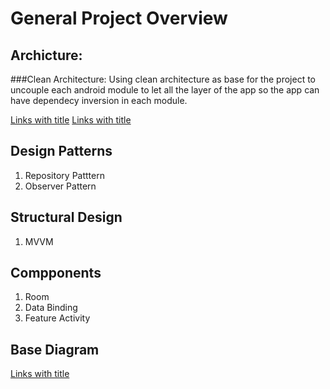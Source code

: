 # General Project Overview 

## Archicture: 
###Clean Architecture:
Using clean architecture as base for the project to uncouple each android module to let all the layer of the app so the app can have dependecy inversion in each module. 

[Links with title](https://blog.cleancoder.com/uncle-bob/2012/08/13/the-clean-architecture.html "Uncle Bob Martin Base Refernces")
[Links with title](https://www.raywenderlich.com/3595916-clean-architecture-tutorial-for-android-getting-started#toc-anchor-001 "Getting started guide")


##  Design Patterns 
1. Repository Patttern
2. Observer Pattern 

## Structural Design
1. MVVM

## Compponents
1. Room
2. Data Binding
3. Feature Activity

## Base Diagram 
[Links with title](https://drive.google.com/file/d/1a5atIWfhsvfCLYhxzszL3Sia7QzirLEX/view?usp=sharing "Archicture and modular diagram")

